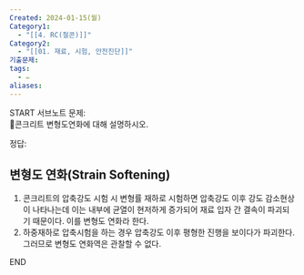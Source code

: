 ```yaml
---
Created: 2024-01-15(월)
Category1:
  - "[[4. RC(철콘)]]"
Category2:
  - "[[01. 재료, 시험, 안전진단]]"
기출문제: 
tags:
  - ✏️
aliases: 
---
```

START
서브노트
문제:  

콘크리트 변형도연화에 대해 설명하시오.

정답: 

## 변형도 연화(Strain Softening)
1. 콘크리트의 압축강도 시험 시 변형률 재하로 시험하면 압축강도 이후 강도 감소현상이 나타나는데 이는 내부에 균열이 현저하게 증가되어 재료 입자 간 결속이 파괴되기 때문이다. 이를 변형도 연화라 한다.
2. 하중재하로 압축시험을 하는 경우 압축강도 이후 평형한 진행을 보이다가 파괴한다. 그러므로 변형도 연화역은 관찰할 수 없다.
<!--ID: 1705381840765-->
END

